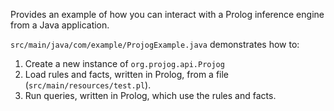 Provides an example of how you can interact with a Prolog inference engine from a Java application.

`src/main/java/com/example/ProjogExample.java` demonstrates how to:

1. Create a new instance of `org.projog.api.Projog`
2. Load rules and facts, written in Prolog, from a file (`src/main/resources/test.pl`).
3. Run queries, written in Prolog, which use the rules and facts.
